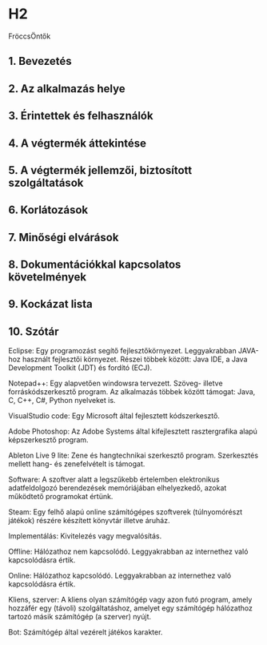 # H2
FröccsÖntők

## 1. Bevezetés

## 2. Az alkalmazás helye

## 3. Érintettek és felhasználók

## 4. A végtermék áttekintése

## 5. A végtermék jellemzői, biztosított szolgáltatások

## 6. Korlátozások

## 7. Minőségi elvárások

## 8. Dokumentációkkal kapcsolatos követelmények

## 9. Kockázat lista

## 10. Szótár

Eclipse: Egy programozást segítő fejlesztőkörnyezet. Leggyakrabban JAVA-hoz használt fejlesztői környezet. Részei többek között: Java IDE, a Java Development Toolkit (JDT) és fordító (ECJ).

Notepad++: Egy alapvetően windowsra tervezett. Szöveg- illetve forráskódszerkesztő program. Az alkalmazás többek között támogat: Java, C, C++, C#, Python nyelveket is.

VisualStudio code: Egy Microsoft által fejlesztett kódszerkesztő. 

Adobe Photoshop: Az Adobe Systems által kifejlesztett rasztergrafika alapú képszerkesztő program. 

Ableton Live 9 lite: Zene és hangtechnikai szerkesztő program. Szerkesztés mellett hang- és zenefelvételt is támogat.

Software: A szoftver alatt a legszűkebb értelemben elektronikus adatfeldolgozó berendezések memóriájában elhelyezkedő, azokat működtető programokat értünk.

Steam: Egy felhő alapú online számítógépes szoftverek (túlnyomórészt játékok) részére készített könyvtár illetve áruház.

Implementálás: Kivitelezés vagy megvalósítás.

Offline: Hálózathoz nem kapcsolódó. Leggyakrabban az internethez való kapcsolódásra értik.

Online: Hálózathoz kapcsolódó. Leggyakrabban az internethez való kapcsolódásra értik.

Kliens, szerver: A kliens olyan számítógép vagy azon futó program, amely hozzáfér egy (távoli) szolgáltatáshoz, amelyet egy számítógép hálózathoz tartozó másik számítógép (a szerver) nyújt.

Bot: Számítógép által vezérelt játékos karakter.
